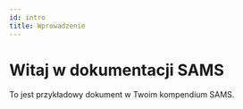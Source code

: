 ```yaml
---
id: intro
title: Wprowadzenie
---
```


# Witaj w dokumentacji SAMS

To jest przykładowy dokument w Twoim kompendium SAMS.
